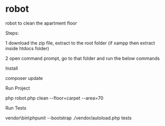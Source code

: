 # robot
robot to clean the apartment floor

Steps:

1 download the zip file, extract to the root folder (if xampp then extract inside htdocs folder)

2 open command prompt, go to that folder and run the below commands

Install

composer update

Run Project

php robot.php clean --floor=carpet --area=70

Run Tests

vendor\bin\phpunit --bootstrap ./vendor/autoload.php tests
